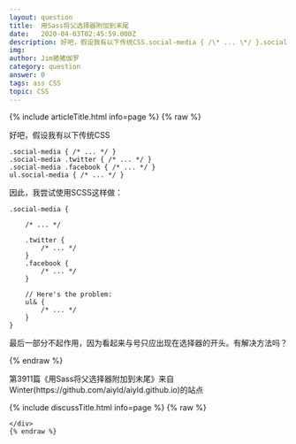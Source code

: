```yaml
---
layout: question
title:  用Sass将父选择器附加到末尾
date:   2020-04-03T02:45:59.000Z
description: 好吧，假设我有以下传统CSS.social-media { /\* ... \*/ }.social-media .twitter { /\* ... \*...
img: 
author: Jim猪猪伽罗
category: question
answer: 0
tags: ass CSS
topic: CSS
---
```

<div class="article-root">
  <div class="article">
    {% include articleTitle.html info=page %}
    {% raw %}
    <div class="article-content"><p><font style="vertical-align: inherit;"><font style="vertical-align: inherit;">好吧，假设我有以下传统CSS</font></font></p>

<pre><code>.social-media { /* ... */ }<font></font>
.social-media .twitter { /* ... */ }<font></font>
.social-media .facebook { /* ... */ }<font></font>
ul.social-media { /* ... */ }<font></font>
</code></pre>

<p><font style="vertical-align: inherit;"><font style="vertical-align: inherit;">因此，我尝试使用SCSS这样做：</font></font></p>

<pre><code>.social-media {<font></font>
<font></font>
    /* ... */<font></font>
<font></font>
    .twitter { <font></font>
        /* ... */<font></font>
    }<font></font>
    .facebook {<font></font>
        /* ... */<font></font>
    }<font></font>
<font></font>
    // Here's the problem:<font></font>
    ul&amp; {<font></font>
        /* ... */<font></font>
    }<font></font>
}<font></font>
</code></pre>

<p><font style="vertical-align: inherit;"><font style="vertical-align: inherit;">最后一部分不起作用，因为看起来与号只应出现在选择器的开头。</font><font style="vertical-align: inherit;">有解决方法吗？</font></font></p></div>
    {% endraw %}
  </div>
  <p class="winter_mark">第3911篇《用Sass将父选择器附加到末尾》来自Winter(https://github.com/aiyld/aiyld.github.io)的站点</p>
  <div class="discuss-wrapper">
    {% include discussTitle.html info=page %}
    {% raw %}
    <div class="discuss-list">
    
    </div>
    {% endraw %}
  </div>
<div>
